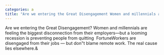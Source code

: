 ```yaml
---
categories: a
title: "Are we entering the Great Disengagement Women and millennials are feeling the biggest disconnection from their employers—but a looming recession is preventing people from quitting  Fortune"
---
```

Are we entering the Great Disengagement? Women and millennials are feeling the biggest disconnection from their employers—but a looming recession is preventing people from quitting&nbsp;&nbsp;FortuneWorkers are disengaged from their jobs — but don"t blame remote work. The real cause lies elsewhere.&